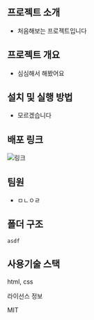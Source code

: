 ## 프로젝트 소개

- 처음해보는 프로젝트입니다

## 프로젝트 개요

- 심심해서 해봤어요

## 설치 및 실행 방법

- 모르겠습니다

## 배포 링크
![링크](https://ohwphil.github.io/test_site)

## 팀원

- ㅁㄴㅇㄹ

## 폴더 구조

```
asdf
```

## 사용기술 스택

html, css

라이선스 정보

MIT
